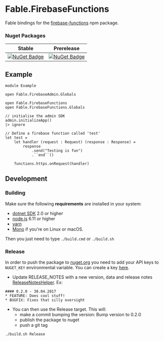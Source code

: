 # Fable.FirebaseFunctions

Fable bindings for the [firebase-functions](https://www.npmjs.com/package/firebase-functions) npm package.

### Nuget Packages

Stable | Prerelease
--- | ---
[![NuGet Badge](https://buildstats.info/nuget/Fable.FirebaseFunctions)](https://www.nuget.org/packages/Fable.FirebaseFunctions/) | [![NuGet Badge](https://buildstats.info/nuget/Fable.FirebaseFunctions?includePreReleases=true)](https://www.nuget.org/packages/Fable.FirebaseFunctions/)


## Example

```
module Example

open Fable.FirebaseAdmin.Globals

open Fable.FirebaseFunctions
open Fable.FirebaseFunctions.Globals

// initialise the admin SDK
admin.initializeApp()
|> ignore

// Define a firebase function called 'test'
let test =
    let handler (request : Request) (response : Response) =
        response
            .send("Testing is fun")
            .``end``()

    functions.https.onRequest(handler)

```


## Development

### Building

Make sure the following **requirements** are installed in your system:

* [dotnet SDK](https://www.microsoft.com/net/download/core) 2.0 or higher
* [node.js](https://nodejs.org) 6.11 or higher
* [yarn](https://yarnpkg.com)
* [Mono](http://www.mono-project.com/) if you're on Linux or macOS.

Then you just need to type `./build.cmd` or `./build.sh`

### Release

In order to push the package to [nuget.org](https://nuget.org) you need to add your API keys to `NUGET_KEY` environmental variable.
You can create a key [here](https://www.nuget.org/account/ApiKeys).

- Update RELEASE_NOTES with a new version, data and release notes [ReleaseNotesHelper](http://fake.build/apidocs/fake-releasenoteshelper.html).
Ex:

```
#### 0.2.0 - 30.04.2017
* FEATURE: Does cool stuff!
* BUGFIX: Fixes that silly oversight
```

- You can then use the Release target. This will:
  - make a commit bumping the version: Bump version to 0.2.0
  - publish the package to nuget
  - push a git tag

`./build.sh Release`
